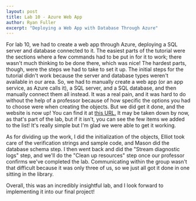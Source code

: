 ```yaml
---
layout: post
title: Lab 10 - Azure Web App
author: Ryan Fuller
excerpt: "Deploying a Web App with Database Through Azure"
---
```

For lab 10, we had to create a web app through Azure, deploying a SQL server and database connected to it. The easiest parts of the tutorial were the sections where a few commands had to be put in for it to work; there wasn't much thinking to be done there, which was nice! The hardest parts, though, were the steps we had to take to set it up. The initial steps for the tutorial didn't work because the server and database types weren't available in our area. So, we had to manually create a web app (or an app service, as Azure calls it), a SQL server, and a SQL database, and then manually connect them all instead. It was a real pain, and it was hard to do without the help of a professor because of how specific the options you had to choose were when creating the objects. But we did get it done, and the website is now up! You can find it at <a href="https://msdocs-core-sql-tutorial-ram.azurewebsites.net">this URL.</a> It may be taken down by now, as that's part of the lab, but if it isn't, you can see the few items we added to the list! It's really simple but I'm glad we were able to get it working.

As for dividing up the work, I did the initialization of the objects, Elliot took care of the verification strings and sample code, and Mason did the database schema step. I then went back and did the "Stream diagnostic logs" step, and we'll do the "Clean up resources" step once our professor confirms we've completed the lab. Communicating within the group wasn't that difficult because it was only three of us, so we just all got it done in one sitting in the library.

Overall, this was an incredibly insightful lab, and I look forward to implementing it into our final project!